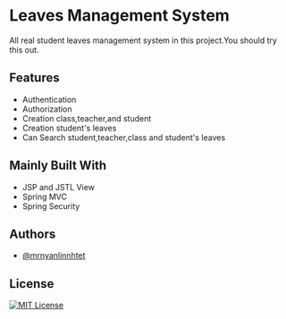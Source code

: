 
# Leaves Management System

All real student leaves management system in this project.You should try this out.



## Features

- Authentication
- Authorization
- Creation class,teacher,and student
- Creation student's leaves
- Can Search student,teacher,class and student's leaves


## Mainly Built With

- JSP and JSTL View
- Spring MVC
- Spring Security
## Authors

- [@mrnyanlinnhtet](https://github.com/mrnyanlinnhtet)


## License

[![MIT License](https://img.shields.io/badge/License-MIT-green.svg)](https://choosealicense.com/licenses/mit/)


